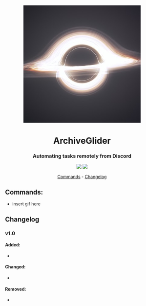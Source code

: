 <p align="center">
    <img src="/images/icon.jpg"/>
</p>
<h1 align="center">ArchiveGlider</h1>
<h3 align="center">Automating tasks remotely from Discord</h3>
<p align="center">
    <img src="https://img.shields.io/apm/l/vim-mode.svg"/>
    <img src="https://img.shields.io/badge/python-3.7.4-green.svg">
</p>
<p align="center">
    <a href="#commands">Commands</a> -
    <a href="#changelog">Changelog</a>
</p>


## Commands:
- insert gif here

## Changelog

### v1.0
#### Added:
- 

#### Changed:
- 

#### Removed:
- 
